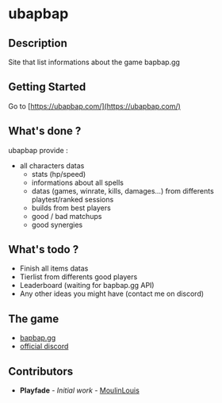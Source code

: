 # ubapbap

## Description

Site that list informations about the game bapbap.gg

## Getting Started

Go to [https://ubapbap.com/](https://ubapbap.com/)

## What's done ?

ubapbap provide :

- all characters datas
  - stats (hp/speed)
  - informations about all spells
  - datas (games, winrate, kills, damages...) from differents playtest/ranked sessions
  - builds from best players
  - good / bad matchups
  - good synergies

## What's todo ?

- Finish all items datas
- Tierlist from differents good players
- Leaderboard (waiting for bapbap.gg API)
- Any other ideas you might have (contact me on discord)

## The game

- [bapbap.gg](bapbap.gg)
- [official discord](https://discord.gg/T8UEC8f4)

## Contributors

- **Playfade** - *Initial work* - [MoulinLouis](https://github.com/MoulinLouis)
